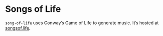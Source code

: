 # Songs of Life

`song-of-life` uses Conway’s Game of Life to generate music. It’s hosted at [songsof.life](https://songsof.life).
